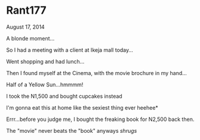 # Rant177


August 17, 2014

A blonde moment...

So I had a meeting with a client at Ikeja mall today…

Went shopping and had lunch… 

Then I found myself at the Cinema, with the movie brochure in my hand…

Half of a Yellow Sun…hmmmm!

I took the N1,500 and bought cupcakes instead

I'm gonna eat this at home like the sexiest thing ever heehee*

Errr…before you judge me, I bought the freaking book for N2,500 back then.

The "movie" never beats the "book" anyways *shrugs*